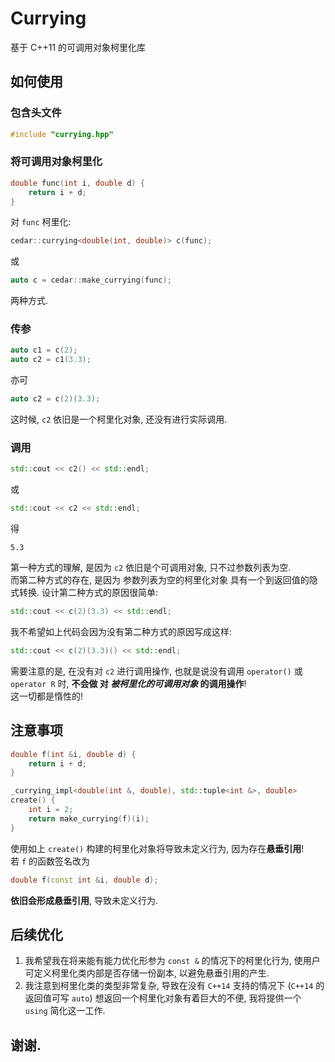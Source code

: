 # Currying
基于 C++11 的可调用对象柯里化库

## 如何使用

### 包含头文件
```cpp
#include "currying.hpp"
```

### 将可调用对象柯里化
```cpp
double func(int i, double d) {
    return i + d;
}
```
对 `func` 柯里化:
```cpp
cedar::currying<double(int, double)> c(func);
```
或
```cpp
auto c = cedar::make_currying(func);
```
两种方式.

### 传参
```cpp
auto c1 = c(2);
auto c2 = c1(3.3);
```
亦可
```cpp
auto c2 = c(2)(3.3);
```
这时候, `c2` 依旧是一个柯里化对象, 还没有进行实际调用.

### 调用
```cpp
std::cout << c2() << std::endl;
```
或
```cpp
std::cout << c2 << std::endl;
```
得
```
5.3
```
第一种方式的理解, 是因为 `c2` 依旧是个可调用对象, 只不过参数列表为空.  
而第二种方式的存在, 是因为 参数列表为空的柯里化对象 具有一个到返回值的隐式转换.
设计第二种方式的原因很简单:
```cpp
std::cout << c(2)(3.3) << std::endl;
```
我不希望如上代码会因为没有第二种方式的原因写成这样:
```cpp
std::cout << c(2)(3.3)() << std::endl;
```
需要注意的是, 在没有对 `c2` 进行调用操作, 也就是说没有调用 `operator()` 或 `operator R` 时, **不会做 对 *被柯里化的可调用对象* 的调用操作**!  
这一切都是惰性的!

## 注意事项
```cpp
double f(int &i, double d) {
    return i + d;
}

_currying_impl<double(int &, double), std::tuple<int &>, double>
create() {
    int i = 2;
    return make_currying(f)(i);
}
```
使用如上 `create()` 构建的柯里化对象将导致未定义行为, 因为存在**悬垂引用**!  
若 `f` 的函数签名改为
```cpp
double f(const int &i, double d);
```
**依旧会形成悬垂引用**, 导致未定义行为.

## 后续优化
1. 我希望我在将来能有能力优化形参为 `const &` 的情况下的柯里化行为, 使用户可定义柯里化类内部是否存储一份副本, 以避免悬垂引用的产生.
2. 我注意到柯里化类的类型非常复杂, 导致在没有 `C++14` 支持的情况下 (`C++14` 的返回值可写 `auto`) 想返回一个柯里化对象有着巨大的不便, 我将提供一个 `using` 简化这一工作.

## 谢谢.